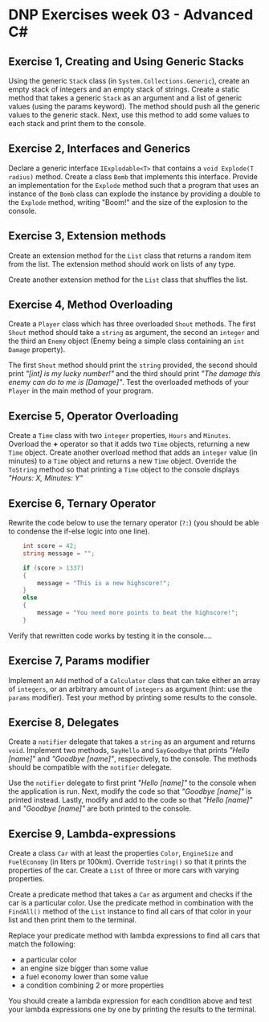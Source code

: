 # DNP Exercises week 03 - Advanced C#


## Exercise 1, Creating and Using Generic Stacks

Using the generic `Stack` class (in `System.Collections.Generic`), create an empty stack of integers and an empty stack of strings. Create a static method that takes a generic `Stack` as an argument and a list of generic values (using the params keyword). The method should push all the generic values to the generic stack. Next, use this method to add some values to each stack and print them to the console.


## Exercise 2, Interfaces and Generics

Declare a generic interface `IExplodable<T>` that contains a `void Explode(T radius)` method. Create a class `Bomb` that implements this interface. Provide an implementation for the `Explode` method such that a program that uses an instance of the `Bomb` class can explode the instance by providing a double to the `Explode` method, writing "Boom!" and the size of the explosion to the console.


## Exercise 3, Extension methods

Create an extension method for the `List` class that returns a random item from the list. The extension method should work on lists of any type.

Create another extension method for the `List` class that shuffles the list.


## Exercise 4, Method Overloading

Create a `Player` class which has three overloaded `Shout` methods. The first `Shout` method should take a `string` as argument, the second an `integer` and the third an `Enemy` object (Enemy being a simple class containing an `int Damage` property).

The first `Shout` method should print the `string` provided, the second should print *"[int] is my lucky number!"* and the third should print *"The damage this enemy can do to me is [Damage]"*. Test the overloaded methods of your `Player` in the main method of your program.


## Exercise 5, Operator Overloading

Create a `Time` class with two `integer` properties, `Hours` and `Minutes`. Overload the **+** operator so that it adds two `Time` objects, returning a new `Time` object. Create another overload method that adds an `integer` value (in minutes) to a `Time` object and returns a new `Time` object.
Override the `ToString` method so that printing a `Time` object to the console displays *"Hours: X, Minutes: Y"*

## Exercise 6, Ternary Operator

Rewrite the code below to use the ternary operator (`?:`) (you should be able to condense the if-else logic into one line).

```csharp
    int score = 42;
    string message = "";

    if (score > 1337)
    {
        message = "This is a new highscore!";
    }
    else
    {
        message = "You need more points to beat the highscore!";
    }
```
Verify that rewritten code works by testing it in the console….


## Exercise 7, Params modifier
Implement an `Add` method of a `Calculator` class that can take either an array of `integers`, or an arbitrary amount of `integers` as argument (hint: use the `params` modifier). Test your method by printing some results to the console.


## Exercise 8, Delegates
Create a `notifier` delegate that takes a `string` as an argument and returns `void`. Implement two methods, `SayHello` and `SayGoodbye` that prints *"Hello [name]"* and *"Goodbye [name]"*, respectively, to the console. The methods should be compatible with the `notifier` delegate. 

Use the `notifier` delegate to first print *"Hello [name]"* to the console when the application is run. Next, modify the code so that *"Goodbye [name]"* is printed instead. Lastly, modify and add to the code so that *"Hello [name]"* and *"Goodbye [name]"* are both printed to the console.


## Exercise 9, Lambda-expressions
Create a class `Car` with at least the properties `Color`, `EngineSize` and `FuelEconomy` (in liters pr 100km). Override `ToString()` so that it prints the properties of the car. Create a `List` of three or more cars with varying properties.

Create a predicate method that takes a `Car` as argument and checks if the car is a particular color. Use the predicate method in combination with the `FindAll()` method of the `List` instance to find all cars of that color in your list and then print them to the terminal.

Replace your predicate method with lambda expressions to find all cars that match the following:
* a particular color
* an engine size bigger than some value
* a fuel economy lower than some value
* a condition combining 2 or more properties

You should create a lambda expression for each condition above and test your lambda expressions one by one by printing the results to the terminal.